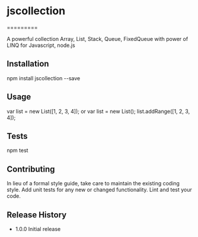 # jscollection
=========

A powerful collection Array, List, Stack, Queue, FixedQueue with power of LINQ for Javascript, node.js

## Installation

  npm install jscollection --save

## Usage

  var list = new List([1, 2, 3, 4]);
  or
  var list = new List();
  list.addRange([1, 2, 3, 4]);

## Tests

  npm test

## Contributing

In lieu of a formal style guide, take care to maintain the existing coding style.
Add unit tests for any new or changed functionality. Lint and test your code.

## Release History

* 1.0.0 Initial release